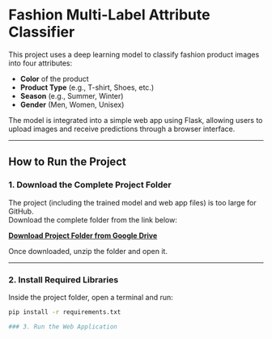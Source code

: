 # Fashion Multi-Label Attribute Classifier

This project uses a deep learning model to classify fashion product images into four attributes:
- **Color** of the product
- **Product Type** (e.g., T-shirt, Shoes, etc.)
- **Season** (e.g., Summer, Winter)
- **Gender** (Men, Women, Unisex)

The model is integrated into a simple web app using Flask, allowing users to upload images and receive predictions through a browser interface.

---

## How to Run the Project

### 1. Download the Complete Project Folder

The project (including the trained model and web app files) is too large for GitHub.  
Download the complete folder from the link below:

 **[Download Project Folder from Google Drive](https://drive.google.com/drive/folders/1ETmpZWLQIq4AJuJwXRj6VuH5vxRxwqQR?usp=sharing)**

Once downloaded, unzip the folder and open it.

---

### 2. Install Required Libraries

Inside the project folder, open a terminal and run:
```bash
pip install -r requirements.txt

### 3. Run the Web Application
